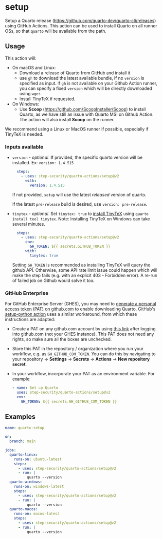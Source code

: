 # setup

Setup a Quarto release (https://github.com/quarto-dev/quarto-cli/releases) using GitHub Actions. This action can be used to install Quarto on all runner OSs, so that `quarto` will be available from the path.

## Usage

This action will:

* On macOS and Linux:
  - Download a release of Quarto from GitHub and install it
  - use `gh` to download the latest available bundle, if no `version` is specified as input. If `gh` is not available on your Github Action runner, you can specify a fixed `version` which will be directly downloaded using `wget`.
  - Install TinyTeX if requested.
* On Windows:
  - Use **Scoop** (https://github.com/ScoopInstaller/Scoop) to install Quarto, as we have still an issue with Quarto MSI on Github Action. The action will also install **Scoop** on the runner.

We recommend using a Linux or MacOS runner if possible, especially if TinyTeX is needed.

### Inputs available

* `version` - _optional_. If provided, the specific quarto version will be installed. Ex: `version: 1.4.515`

  ```yaml
    steps:
      - uses: step-security/quarto-actions/setup@v2
        with:
          version: 1.4.515
  ```
  
  If not provided, `setup` will use the latest _released_ version of quarto.
  
  If the latest `pre-release` build is desired, use `version: pre-release`.

* `tinytex` - _optional_. Set `tinytex: true` to [install TinyTeX](https://quarto.org/docs/output-formats/pdf-engine.html#installing-tex) using `quarto install tool tinytex`. Note: Installing TinyTeX on Windows can take several minutes.

  ```yaml
    steps:
      - uses: step-security/quarto-actions/setup@v2
        env:
          GH_TOKEN: ${{ secrets.GITHUB_TOKEN }}
        with:
          tinytex: true
  ```

  Setting `GH_TOKEN` is recommended as installing TinyTeX will query the github API. Otherwise, some API rate limit issue could happen which will make the step fails (e.g. with an explicit 403 - Forbidden error). A re-run of failed job on Github would solve it too.

### GitHub Enterprise

For GitHub Enterprise Server (GHES), you may need to [generate a personal access token (PAT) on github.com](https://github.com/settings/tokens/new) to enable downloading Quarto. GitHub's [setup-python action](https://github.com/actions/setup-python/blob/main/docs/advanced-usage.md#avoiding-rate-limit-issues) uses a similar workaround, from which these instructions are adapted:

  - Create a PAT on any github.com account by using [this link](https://github.com/settings/tokens/new) after logging into github.com (not your GHES instance). This PAT does not need any rights, so make sure all the boxes are unchecked.
  - Store this PAT in the repository / organization where you run your workflow, e.g. as `GH_GITHUB_COM_TOKEN`. You can do this by navigating to your repository -> **Settings** -> **Secrets** -> **Actions** -> **New repository secret**.
  - In your workflow, incorporate your PAT as an environment variable. For example:

    ```yaml
    - name: Set up Quarto
      uses: step-security/quarto-actions/setup@v2
      env:
        GH_TOKEN: ${{ secrets.GH_GITHUB_COM_TOKEN }}
    ```

## Examples

```yaml
name: quarto-setup

on: 
  branch: main

jobs:
  quarto-linux:
    runs-on: ubuntu-latest
    steps:
      - uses: step-security/quarto-actions/setup@v2
      - run: |
          quarto --version
  quarto-windows:
    runs-on: windows-latest
    steps:
      - uses: step-security/quarto-actions/setup@v2
      - run: |
          quarto --version
  quarto-macos:
    runs-on: macos-latest
    steps:
      - uses: step-security/quarto-actions/setup@v2
      - run: |
          quarto --version
```

